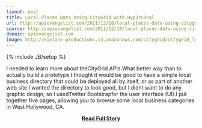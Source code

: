 ```yaml
---
layout: post
title: Local Places Data Using CityGrid with Hyp3rL0cal
url: http://apievangelist.com/2011/12/18/local-places-data-using-citygrid-with-hyp3rl0cal/
source: http://apievangelist.com/2011/12/18/local-places-data-using-citygrid-with-hyp3rl0cal/
domain: apievangelist.com
image: http://kinlane-productions.s3.amazonaws.com/citygrid/citygrid_logo.jpg
---
```

{% include JB/setup %}<p>I needed to learn more about theCityGrid APIs.What better way than to actually build a prototype.I thought it would be good to have a simple local business directory that could be deployed all by itself, or as part of another web site.I wanted the directory to look good, but I didnt want to do any graphic design, so I usedTwitter Bootstrapfor the user interface (UI).I put together five pages, allowing you to browse some local business categories in West Hollywood, CA.</p>
<center><p><a href="http://apievangelist.com/2011/12/18/local-places-data-using-citygrid-with-hyp3rl0cal/" style='padding:25px; font-sze:18px; font-weight: bold;'>Read Full Story</a></p></center>
